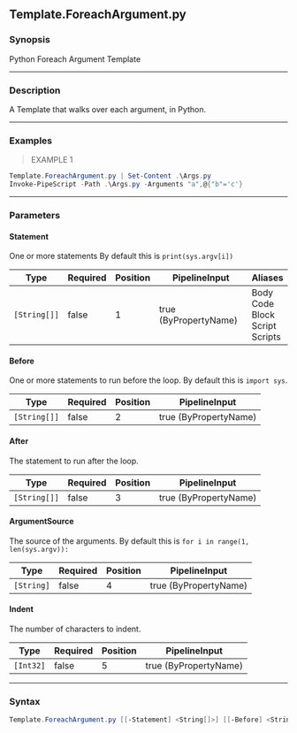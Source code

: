 Template.ForeachArgument.py
---------------------------

### Synopsis
Python Foreach Argument Template

---

### Description

A Template that walks over each argument, in Python.

---

### Examples
> EXAMPLE 1

```PowerShell
Template.ForeachArgument.py | Set-Content .\Args.py
Invoke-PipeScript -Path .\Args.py -Arguments "a",@{"b"='c'}
```

---

### Parameters
#### **Statement**
One or more statements
By default this is `print(sys.argv[i])`

|Type        |Required|Position|PipelineInput        |Aliases                                       |
|------------|--------|--------|---------------------|----------------------------------------------|
|`[String[]]`|false   |1       |true (ByPropertyName)|Body<br/>Code<br/>Block<br/>Script<br/>Scripts|

#### **Before**
One or more statements to run before the loop.
By default this is `import sys`.

|Type        |Required|Position|PipelineInput        |
|------------|--------|--------|---------------------|
|`[String[]]`|false   |2       |true (ByPropertyName)|

#### **After**
The statement to run after the loop.

|Type        |Required|Position|PipelineInput        |
|------------|--------|--------|---------------------|
|`[String[]]`|false   |3       |true (ByPropertyName)|

#### **ArgumentSource**
The source of the arguments.
By default this is `for i in range(1, len(sys.argv)):`

|Type      |Required|Position|PipelineInput        |
|----------|--------|--------|---------------------|
|`[String]`|false   |4       |true (ByPropertyName)|

#### **Indent**
The number of characters to indent.

|Type     |Required|Position|PipelineInput        |
|---------|--------|--------|---------------------|
|`[Int32]`|false   |5       |true (ByPropertyName)|

---

### Syntax
```PowerShell
Template.ForeachArgument.py [[-Statement] <String[]>] [[-Before] <String[]>] [[-After] <String[]>] [[-ArgumentSource] <String>] [[-Indent] <Int32>] [<CommonParameters>]
```
